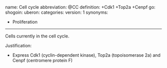 name: Cell cycle
abbreviation: @CC
definition: +Cdk1 +Top2a +Cenpf
go:
shogoin: 
uberon: 
categories:
version: 1
synonyms:
- Proliferation
---

Cells currently in the cell cycle. 

Justification:

* Express Cdk1 (cyclin-dependent kinase), Top2a (topoisomerase 2a) and Cenpf (centromere protein F)
